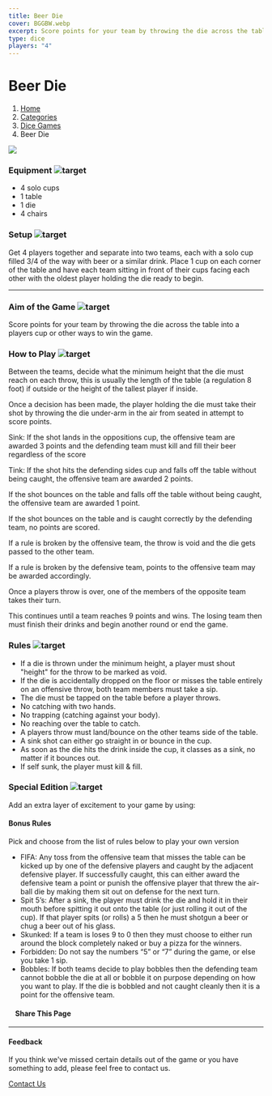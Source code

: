 ```yaml
---
title: Beer Die
cover: BGGBW.webp
excerpt: Score points for your team by throwing the die across the table into a players cup or other ways to win the game.
type: dice
players: "4"
---
```


# Beer Die

1.  [Home](/)
2.  [Categories](GameCategories)
3.  [Dice Games](GameCategories/DiceGames)
4.  Beer Die

![](images/beerdie.webp)

### Equipment ![target](images/liquor.webp)

-   4 solo cups
-   1 table
-   1 die
-   4 chairs

### Setup ![target](images/settings.webp)

Get 4 players together and separate into two teams, each with a solo cup filled 3/4 of the way with beer or a similar drink. Place 1 cup on each corner of the table and have each team sitting in front of their cups facing each other with the oldest player holding the die ready to begin.

* * *

### Aim of the Game ![target](images/target.webp)

Score points for your team by throwing the die across the table into a players cup or other ways to win the game.

### How to Play ![target](images/question.webp)

Between the teams, decide what the minimum height that the die must reach on each throw, this is usually the length of the table (a regulation 8 foot) if outside or the height of the tallest player if inside.

Once a decision has been made, the player holding the die must take their shot by throwing the die under-arm in the air from seated in attempt to score points.

Sink: If the shot lands in the oppositions cup, the offensive team are awarded 3 points and the defending team must kill and fill their beer regardless of the score

Tink: If the shot hits the defending sides cup and falls off the table without being caught, the offensive team are awarded 2 points.

If the shot bounces on the table and falls off the table without being caught, the offensive team are awarded 1 point.

If the shot bounces on the table and is caught correctly by the defending team, no points are scored.

If a rule is broken by the offensive team, the throw is void and the die gets passed to the other team.

If a rule is broken by the defensive team, points to the offensive team may be awarded accordingly.

Once a players throw is over, one of the members of the opposite team takes their turn.

This continues until a team reaches 9 points and wins. The losing team then must finish their drinks and begin another round or end the game.

### Rules ![target](images/rules.webp)

-   If a die is thrown under the minimum height, a player must shout "height" for the throw to be marked as void.
-   If the die is accidentally dropped on the floor or misses the table entirely on an offensive throw, both team members must take a sip.
-   The die must be tapped on the table before a player throws.
-   No catching with two hands.
-   No trapping (catching against your body).
-   No reaching over the table to catch.
-   A players throw must land/bounce on the other teams side of the table.
-   A sink shot can either go straight in or bounce in the cup.
-   As soon as the die hits the drink inside the cup, it classes as a sink, no matter if it bounces out.
-   If self sunk, the player must kill & fill.

### Special Edition ![target](images/special.webp)

Add an extra layer of excitement to your game by using:

#### **Bonus Rules**

Pick and choose from the list of rules below to play your own version

-   FIFA: Any toss from the offensive team that misses the table can be kicked up by one of the defensive players and caught by the adjacent defensive player. If successfully caught, this can either award the defensive team a point or punish the offensive player that threw the air-ball die by making them sit out on defense for the next turn.
-   Spit 5’s: After a sink, the player must drink the die and hold it in their mouth before spitting it out onto the table (or just rolling it out of the cup). If that player spits (or rolls) a 5 then he must shotgun a beer or chug a beer out of his glass.
-   Skunked: If a team is loses 9 to 0 then they must choose to either run around the block completely naked or buy a pizza for the winners.
-   Forbidden: Do not say the numbers “5” or “7” during the game, or else you take 1 sip.
-   Bobbles: If both teams decide to play bobbles then the defending team cannot bobble the die at all or bobble it on purpose depending on how you want to play. If the die is bobbled and not caught cleanly then it is a point for the offensive team.

####     Share This Page

[](https://www.facebook.com/sharer/sharer.php?u=beergogglegames.co.uk/GameCategories/DiceGames/beerdie)[](https://www.instagram.com/direct/new/)[](https://twitter.com/intent/tweet?url=beergogglegames.co.uk/GameCategories/DiceGames/beerdie)

* * *

#### Feedback

If you think we've missed certain details out of the game or you have something to add, please feel free to contact us.

  
  
  
[Contact Us](contact)
